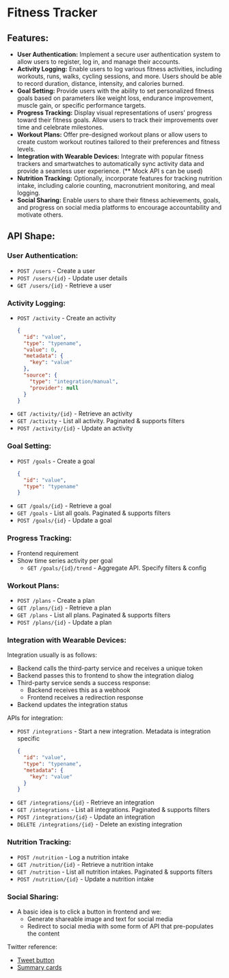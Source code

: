 # Fitness Tracker

## Features:
* **User Authentication:** Implement a secure user authentication system to allow users to register, log in,
  and manage their accounts.
* **Activity Logging:** Enable users to log various fitness activities, including workouts, runs, walks, cycling
  sessions, and more. Users should be able to record duration, distance, intensity, and calories burned.
* **Goal Setting:** Provide users with the ability to set personalized fitness goals based on parameters like
  weight loss, endurance improvement, muscle gain, or specific performance targets.
* **Progress Tracking:** Display visual representations of users' progress toward their fitness goals. Allow users
  to track their improvements over time and celebrate milestones.
* **Workout Plans:** Offer pre-designed workout plans or allow users to create custom workout routines 
  tailored to their preferences and fitness levels.
* **Integration with Wearable Devices:** Integrate with popular fitness trackers and smartwatches to 
  automatically sync activity data and provide a seamless user experience. (** Mock API s can be used)
* **Nutrition Tracking:** Optionally, incorporate features for tracking nutrition intake, including calorie
  counting, macronutrient monitoring, and meal logging.
* **Social Sharing:** Enable users to share their fitness achievements, goals, and progress on social media
  platforms to encourage accountability and motivate others.

## API Shape:
### User Authentication:
- `POST /users` - Create a user
- `POST /users/{id}` - Update user details
- `GET /users/{id}` - Retrieve a user

### Activity Logging:
- `POST /activity` - Create an activity
  ```json
  {
    "id": "value",
    "type": "typename",
    "value": 0,
    "metadata": {
      "key": "value"
    },
    "source": {
      "type": "integration/manual",
      "provider": null 
    }
  }
  ```
- `GET /activity/{id}` - Retrieve an activity
- `GET /activity` - List all activity. Paginated & supports filters
- `POST /activity/{id}` - Update an activity

### Goal Setting:
- `POST /goals` - Create a goal
  ```json
  {
    "id": "value",
    "type": "typename"
  }
  ```
- `GET /goals/{id}` - Retrieve a goal
- `GET /goals` - List all goals. Paginated & supports filters
- `POST /goals/{id}` - Update a goal

### Progress Tracking:
- Frontend requirement
- Show time series activity per goal
  - `GET /goals/{id}/trend` - Aggregate API. Specify filters & config

### Workout Plans:
- `POST /plans` - Create a plan
- `GET /plans/{id}` - Retrieve a plan
- `GET /plans` - List all plans. Paginated & supports filters
- `POST /plans/{id}` - Update a plan

### Integration with Wearable Devices:
Integration usually is as follows:
- Backend calls the third-party service and receives a unique token
- Backend passes this to frontend to show the integration dialog
- Third-party service sends a success response:
  - Backend receives this as a webhook
  - Frontend receives a redirection response
- Backend updates the integration status

APIs for integration:
- `POST /integrations` - Start a new integration. Metadata is integration specific
  ```json
  {
    "id": "value",
    "type": "typename",
    "metadata": {
      "key": "value"
    }
  }
  ```
- `GET /integrations/{id}` - Retrieve an integration
- `GET /integrations` - List all integrations. Paginated & supports filters
- `POST /integrations/{id}` - Update an integration
- `DELETE /integrations/{id}` - Delete an existing integration

### Nutrition Tracking:
- `POST /nutrition` - Log a nutrition intake
- `GET /nutrition/{id}` - Retrieve a nutrition intake
- `GET /nutrition` - List all nutrition intakes. Paginated & supports filters
- `POST /nutrition/{id}` - Update a nutrition intake

### Social Sharing:
- A basic idea is to click a button in frontend and we:
  - Generate shareable image and text for social media
  - Redirect to social media with some form of API that pre-populates the content

Twitter reference:
- [Tweet button](https://developer.twitter.com/en/docs/twitter-for-websites/tweet-button/overview)
- [Summary cards](https://developer.twitter.com/en/docs/twitter-for-websites/cards/guides/getting-started#started)